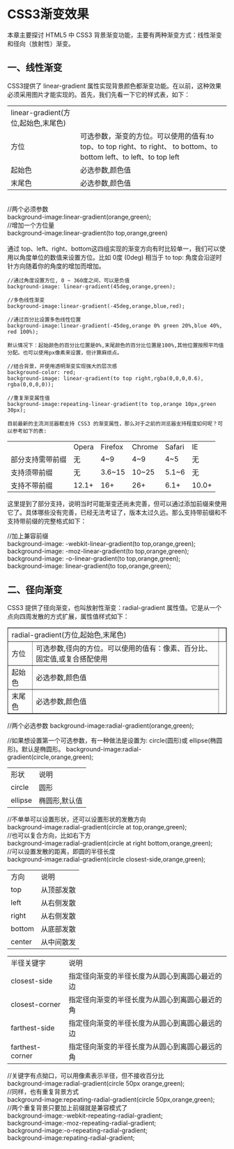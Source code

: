 # CSS3渐变效果 #
本章主要探讨 HTML5 中 CSS3 背景渐变功能，主要有两种渐变方式：线性渐变和径向（放射性）渐变。
## 一、线性渐变 ##
CSS3提供了 linear-gradient 属性实现背景颜色都渐变功能。在以前，这种效果必须采用图片才能实现的。首先，我们先看一下它的样式表，如下：
<html>
<table>
<tr><td>linear-gradient(方位,起始色,末尾色)<td></tr>
<tr><td>方位</td><td>可选参数，渐变的方位。可以使用的值有:to top、to top right、to right、 to bottom、to bottom left、to left、to top left</td></tr>
<tr><td>起始色</td><td>必选参数,颜色值</td></tr>
<tr><td>末尾色</td><td>必选参数,颜色值</td></tr>
</table>
</html>
<html>
   <br> //两个必须参数<br>
    background-image:linear-gradient(orange,green);<br>
    //增加一个方位量<br>
    background-image:linear-gradient(to top,orange,green)<br><br>
    通过 top、left、right、bottom这四组实现的渐变方向有时比较单一，我们可以使用以角度单位的数值来设置方位。比如 0度 (0deg) 相当于 to top: 角度会沿逆时针方向随着你的角度的增加而增加。

    //通过角度设置方位, 0 ~ 360度之间，可以是负值
    background-image: linear-gradient(45deg,orange,green);

    //多色线性渐变
    background-image:linear-gradient(-45deg,orange,blue,red);

    //通过百分比设置多色线性位置
    background-image:linear-gradient(-45deg,orange 0% green 20%,blue 40%, red 100%);

    默认情况下：起始颜色的百分比位置是0%,末尾颜色的百分比位置是100%,其他位置按照平均值分配。也可以使用px像素来设置，但计算麻烦点。

    //结合背景，并使用透明渐变实现强大的层次感
    background-color: red;
    background-image: linear-gradient(to top right,rgba(0,0,0,0.6),
    rgba(0,0,0,0));

    //重复渐变属性值
    background-image:repeating-linear-gradient(to top,orange 10px,green 30px);

    目前最新的主流浏览器都支持 CSS3 的渐变属性，那么对于之前的浏览器支持程度如何呢？可以参考如下的表:
    
</html>

<html>
<table>
<tr><td></td><td>Opera</td><td>Firefox</td><td>Chrome</td><td>Safari</td><td>IE</td></tr>
<tr><td>部分支持需带前缀</td><td>无</td><td>4~9</td><td>4~9</td><td>4~5</td><td>无</td></tr>
<tr><td>支持须带前缀</td><td>无</td><td>3.6~15</td><td>10~25</td><td>5.1~6</td><td>无</td></tr>
<tr><td>支持不带前缀</td><td>12.1+</td><td>16+</td><td>26+</td><td>6.1+</td><td>10.0+</td><tr>
</table>
</html>

这里提到了部分支持，说明当时可能渐变还尚未完善，但可以通过添加前缀来使用它了。具体哪些没有完善，已经无法考证了，版本太过久远。那么支持带前缀和不支持带前缀的完整格式如下：

//加上兼容前缀<br>
background-image: -webkit-linear-gradient(to top,orange,green);<br>
background-image: -moz-linear-gradient(to top,orange,green);<br>
background-image: -o-linear-gradient(to top,orange,green);<br>
background-image: linear-gradient(to top,orange,green);

## 二、径向渐变 ##
CSS3 提供了径向渐变，也叫放射性渐变：radial-gradient 属性值。它是从一个点向四周发散的方式扩展，属性值样式如下：
<html>
<table border="1">
<tr><td colspan="2">radial-gradient(方位,起始色,末尾色)<td></tr>
<tr><td>方位</td><td>可选参数,径向的方位。可以使用的值有：像素、百分比、固定值,或复合搭配使用</td></tr>
<tr><td>起始色</td><td>必选参数,颜色值</td></tr>
<tr><td>末尾色</td><td>必选参数,颜色值</td></tr>
</table>
//两个必选参数
background-image:radial-gradient(orange,green);

//如果想设置第一个可选参数，有一种做法是设置为: circle(圆形)或 ellipse(椭圆形)。默认是椭圆形。
background-image:radial-gradient(circle,orange,green);
<table>
<tr><td>形状</td><td>说明</td></tr>
<tr><td>circle</td><td>圆形</td></tr>
<tr><td>ellipse</td><td>椭圆形,默认值</td></tr>
</table>
//不单单可以设置形状，还可以设置形状的发散方向<br>
background-image:radial-gradient(circle at top,orange,green);
<table>
<tr><td>方向</td><td>说明</td></tr>
<tr><td>top</td><td>从顶部发散</td></tr>
<tr><td>left</td><td>从右侧发散</td></tr>
<tr><td>right</td><td>从右侧发散</td></tr>
<tr><td>bottom</td><td>从底部发散</td></tr>
<tr><td>center</td><td>从中间散发</td></tr>
<br>//也可以复合方向，比如右下方<br>
background-image:radial-gradient(circle at right bottom,orange,green);<br>
//可以设置发散的距离，即圆的半径长度<br>
background-image:radial-gradient(circle closest-side,orange,green);
</table>
<table>
<tr><td>半径关键字</td><td>说明</td></tr>
<tr><td>closest-side</td><td>指定径向渐变的半径长度为从圆心到离圆心最近的边</td></tr>
<tr><td>closest-corner</td><td>指定径向渐变的半径长度为从圆心到离圆心最近的角</td></tr>
<tr><td>farthest-side</td><td>指定径向渐变的半径长度为从圆心到离圆心最远的边</td></tr>
<tr><td>farthest-corner</td><td>指定径向渐变的半径长度为从圆心到离圆心最远的角</td></tr>
</table>
//关键字有点拗口，可以用像素表示半径，但不接收百分比<br>
background-image:radial-gradient(circle 50px orange,green);<br>
//同样，也有重复背景方式<br>
background-image:repeating-radial-gradient(circle 50px,orange,green);<br>
//两个重复背景只要加上前缀就是兼容模式了<br>
background-image:-webkit-repeating-radial-gradient;<br>
background-image:-moz-repeating-radial-gradient;<br>
background-image:-o-repeating-radial-gradient;<br>
background-image:repating-radial-gradient;<br>
</html>

